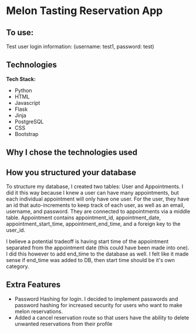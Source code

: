 # Melon Tasting Reservation App

## To use: 
Test user login information: (username: test1, password: test)

## Technologies

**Tech Stack:**
- Python
- HTML
- Javascript
- Flask
- Jinja
- PostgreSQL
- CSS
- Bootstrap

## Why I chose the technologies used



## How you structured your database

To structure my database, I created two tables: User and Appointments. I did it this way because I knew a user can have many appointments, but each individual appointment will only have one user. For the user, they have an id that auto-increments to keep track of each user, as well as an email, username, and password. They are connected to appointments via a middle table. Appointment contains appointment_id, appointment_date, appointment_start_time, appointment_end_time, and a foreign key to the user_id. 

I believe a potential tradeoff is having start time of the appointment separated from the appointment date (this could have been made into one). I did this however to add end_time to the database as well. I felt like it made sense if end_time was added to DB, then start time should be it's own category. 

## Extra Features

- Password Hashing for login. I decided to implement passwords and password hashing for increased security for users who want to make melon reservations. 
- Added a cancel reservation route so that users have the ability to delete unwanted reservations from their profile